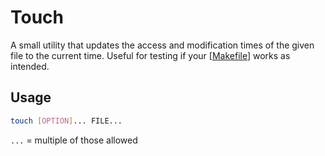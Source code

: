 # Touch

A small utility that updates the access and modification times of the given file to the current time. Useful for testing if your [[Makefile]] works as intended.

## Usage
```bash
touch [OPTION]... FILE...
```

`...` = multiple of those allowed

[//begin]: # "Autogenerated link references for markdown compatibility"
[Makefile]: Makefile.md "Makefile"
[//end]: # "Autogenerated link references"